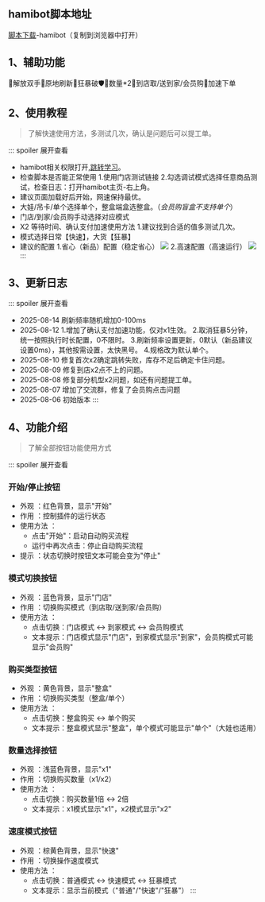 ## hamibot脚本地址
[脚本下载](https://hamibot.com/guide)-hamibot（复制到浏览器中打开）

## 1、辅助功能
🌟解放双手🌟原地刷新🌟狂暴破🛡️🌟数量*2🌟到店取/送到家/会员购🌟加速下单

## 2、使用教程
> 了解快速使用方法，多测试几次，确认是问题后可以提工单。

::: spoiler 展开查看
- hamibot相关权限打开,[跳转学习](https://hamibot.com/guide)。
- 检查脚本是否能正常使用
	1.使用门店测试链接
	2.勾选调试模式选择任意商品测试，检查日志：打开hamibot主页-右上角。
- 建议页面加载好后开始，网速保持最优。
- 大娃/吊卡/单个选择单个，整盒端盒选整盒。（*会员购盲盒不支持单个*）
- 门店/到家/会员购手动选择对应模式
- X2 等待时间、确认支付加速使用方法
  1.建议找到合适的值多测试几次。
- 模式选择日常【快速】，大货【狂暴】
- 建议的配置
  1.省心（新品）配置（稳定省心）
  ![](https://youke1.picui.cn/s1/2025/08/12/689add90607d0.png)
  2.高速配置（高速运行）
  ![](https://youke1.picui.cn/s1/2025/08/12/689add670b60c.png)
:::

## 3、更新日志
::: spoiler 展开查看
- 2025-08-14 刷新频率随机增加0-100ms
- 2025-08-12 
  1.增加了确认支付加速功能，仅对x1生效。
  2.取消狂暴5分钟，统一按照执行时长配置，0不限时。
  3.刷新频率设置更新，0默认（新品建议设置0ms），其他按需设置，太快黑号。
  4.规格改为默认单个。
- 2025-08-10 修复首次x2确定跳转失败，库存不足后确定卡住问题。
- 2025-08-09 修复到店x2点不上的问题。
- 2025-08-08 修复部分机型x2问题，如还有问题提工单。
- 2025-08-07 增加了交流群，修复了会员购点击问题
- 2025-08-06 初始版本
:::


## 4、功能介绍
> 了解全部按钮功能使用方式 

::: spoiler 展开查看
### 开始/停止按钮
- 外观 ：红色背景，显示"开始"
- 作用 ：控制插件的运行状态
- 使用方法 ：
  - 点击"开始"：启动自动购买流程
  - 运行中再次点击：停止自动购买流程
- 提示 ：状态切换时按钮文本可能会变为"停止"
### 模式切换按钮
- 外观 ：蓝色背景，显示"门店"
- 作用 ：切换购买模式（到店取/送到家/会员购）
- 使用方法 ：
  - 点击切换：门店模式 ↔ 到家模式 ↔ 会员购模式
  - 文本提示：门店模式显示"门店"，到家模式显示"到家"，会员购模式可能显示"会员购"
### 购买类型按钮
- 外观 ：黄色背景，显示"整盒"
- 作用 ：切换购买类型（整盒/单个）
- 使用方法 ：
  - 点击切换：整盒购买 ↔ 单个购买
  - 文本提示：整盒模式显示"整盒"，单个模式可能显示"单个"（大娃也适用）
### 数量选择按钮
- 外观 ：浅蓝色背景，显示"x1"
- 作用 ：切换购买数量（x1/x2）
- 使用方法 ：
  - 点击切换：购买数量1倍 ↔ 2倍
  - 文本提示：x1模式显示"x1"，x2模式显示"x2"
### 速度模式按钮
- 外观 ：棕黄色背景，显示"快速"
- 作用 ：切换操作速度模式
- 使用方法 ：
  - 点击切换：普通模式 ↔ 快速模式 ↔ 狂暴模式
  - 文本提示：显示当前模式（"普通"/"快速"/"狂暴"）
:::